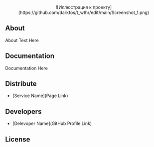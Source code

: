 <p align="center">
      ![Иллюстрация к проекту](https://github.com/darkfos/t_wthr/edit/main/Screenshot_1.png)
</p>

## About

About Text Here

## Documentation

Documentation Here

## Distribute

- [Service Name](Page Link)


## Developers

- [Delevoper Name](GitHub Profile Link)

## License

